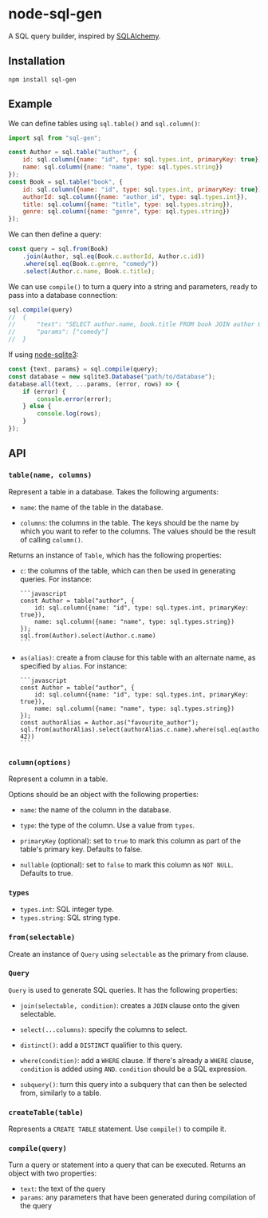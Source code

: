 # node-sql-gen

A SQL query builder, inspired by [SQLAlchemy](http://www.sqlalchemy.org/).

## Installation

    npm install sql-gen

## Example

We can define tables using `sql.table()` and `sql.column()`:

```javascript
import sql from "sql-gen";

const Author = sql.table("author", {
    id: sql.column({name: "id", type: sql.types.int, primaryKey: true}),
    name: sql.column({name: "name", type: sql.types.string})
});
const Book = sql.table("book", {
    id: sql.column({name: "id", type: sql.types.int, primaryKey: true}),
    authorId: sql.column({name: "author_id", type: sql.types.int}),
    title: sql.column({name: "title", type: sql.types.string}),
    genre: sql.column({name: "genre", type: sql.types.string})
});
```

We can then define a query:

```javascript
const query = sql.from(Book)
    .join(Author, sql.eq(Book.c.authorId, Author.c.id))
    .where(sql.eq(Book.c.genre, "comedy"))
    .select(Author.c.name, Book.c.title);
```

We can use `compile()` to turn a query into a string and parameters,
ready to pass into a database connection:

```javascript
sql.compile(query)
//  {
//      "text": "SELECT author.name, book.title FROM book JOIN author ON book.author_id = author.id WHERE book.genre = ?",
//      "params": ["comedy"]
//  }
```

If using [node-sqlite3](https://github.com/mapbox/node-sqlite3):

```javascript
const {text, params} = sql.compile(query);
const database = new sqlite3.Database("path/to/database");
database.all(text, ...params, (error, rows) => {
    if (error) {
        console.error(error);
    } else {
        console.log(rows);
    }
});
```

## API

### `table(name, columns)`

Represent a table in a database. Takes the following arguments:

* `name`: the name of the table in the database.

* `columns`: the columns in the table.
  The keys should be the name by which you want to refer to the columns.
  The values should be the result of calling `column()`.

Returns an instance of `Table`, which has the following properties:

* `c`: the columns of the table, which can then be used in generating queries.
  For instance:
  
      ```javascript
      const Author = table("author", {
          id: sql.column({name: "id", type: sql.types.int, primaryKey: true}),
          name: sql.column({name: "name", type: sql.types.string})
      });
      sql.from(Author).select(Author.c.name)
      ```

* `as(alias)`: create a from clause for this table with an alternate name,
  as specified by `alias`. For instance:
  
      ```javascript
      const Author = table("author", {
          id: sql.column({name: "id", type: sql.types.int, primaryKey: true}),
          name: sql.column({name: "name", type: sql.types.string})
      });
      const authorAlias = Author.as("favourite_author");
      sql.from(authorAlias).select(authorAlias.c.name).where(sql.eq(authorAlias.c.id, 42))
      ```

### `column(options)`

Represent a column in a table.

Options should be an object with the following properties:

* `name`: the name of the column in the database.

* `type`: the type of the column. Use a value from `types`.

* `primaryKey` (optional):
  set to `true` to mark this column as part of the table's primary key.
  Defaults to false.

* `nullable` (optional): 
  set to `false` to mark this column as `NOT NULL`.
  Defaults to true.

### `types`

* `types.int`: SQL integer type.
* `types.string`: SQL string type.

### `from(selectable)`

Create an instance of `Query` using `selectable` as the primary from clause.

### `Query`

`Query` is used to generate SQL queries.
It has the following properties:

* `join(selectable, condition)`:
  creates a `JOIN` clause onto the given selectable.

* `select(...columns)`:
  specify the columns to select.

* `distinct()`:
  add a `DISTINCT` qualifier to this query.

* `where(condition)`:
  add a `WHERE` clause.
  If there's already a `WHERE` clause, `condition` is added using `AND`.
  `condition` should be a SQL expression.

* `subquery()`:
  turn this query into a subquery that can then be selected from,
  similarly to a table.

### `createTable(table)`

Represents a `CREATE TABLE` statement.
Use `compile()` to compile it.

### `compile(query)`

Turn a query or statement into a query that can be executed.
Returns an object with two properties:

* `text`: the text of the query
* `params`: any parameters that have been generated during compilation of the query
